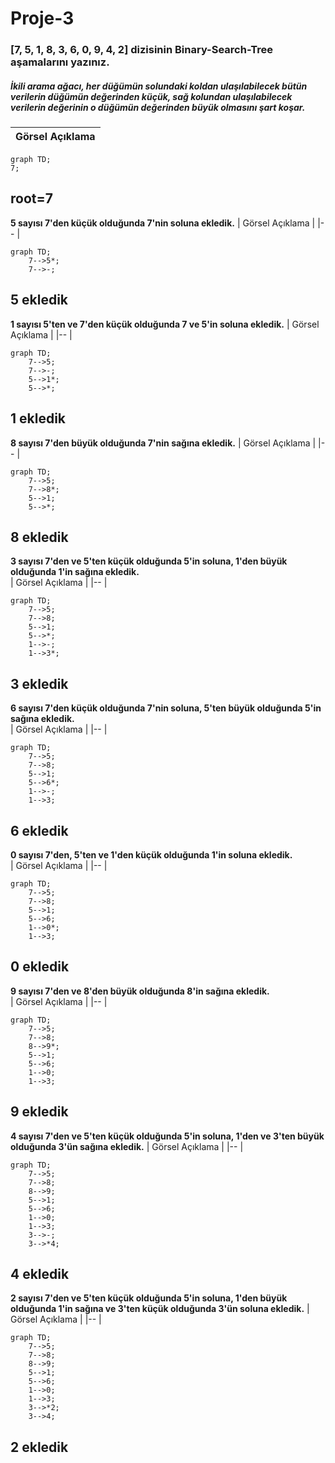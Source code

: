 # Proje-3
### [7, 5, 1, 8, 3, 6, 0, 9, 4, 2] dizisinin Binary-Search-Tree aşamalarını yazınız.
##### İkili arama ağacı, her düğümün solundaki koldan ulaşılabilecek bütün verilerin düğümün değerinden küçük, sağ kolundan ulaşılabilecek verilerin değerinin o düğümün değerinden büyük olmasını şart koşar.

|   Görsel  Açıklama    |
|--               |
```mermaid
graph TD;
7;
```

## **root=7**       



**5 sayısı 7'den küçük olduğunda 7'nin soluna ekledik.**
|   Görsel  Açıklama    |
|--           |
```mermaid
graph TD;
    7-->5*;
    7-->-;
```
## **5 ekledik**


**1 sayısı 5'ten ve 7'den küçük olduğunda 7 ve 5'in soluna ekledik.** 
|   Görsel  Açıklama    |
|--             |
```mermaid
graph TD;
    7-->5;
    7-->-;
    5-->1*;
    5-->*;
```

## **1 ekledik**

**8 sayısı 7'den büyük olduğunda 7'nin sağına ekledik.** 
|   Görsel  Açıklama    |
|--             |
```mermaid
graph TD;
    7-->5;
    7-->8*;
    5-->1;
    5-->*;
```
## **8 ekledik**


**3 sayısı  7'den ve 5'ten küçük  olduğunda 5'in soluna, 1'den büyük olduğunda 1'in sağına ekledik.**  
|   Görsel  Açıklama    |
|--             |
```mermaid
graph TD;
    7-->5;
    7-->8;
    5-->1;
    5-->*;
    1-->-;
    1-->3*;
```
## **3 ekledik**

**6 sayısı 7'den küçük  olduğunda 7'nin soluna, 5'ten büyük olduğunda 5'in sağına ekledik.**  
|   Görsel  Açıklama    |
|--             |
```mermaid
graph TD;
    7-->5;
    7-->8;
    5-->1;
    5-->6*;
    1-->-;
    1-->3;
```
## **6 ekledik**


**0 sayısı  7'den, 5'ten ve 1'den küçük  olduğunda 1'in soluna ekledik.**  
|   Görsel  Açıklama    |
|--              |
```mermaid
graph TD;
    7-->5;
    7-->8;
    5-->1;
    5-->6;
    1-->0*;
    1-->3;
```
## **0 ekledik**

**9 sayısı  7'den ve 8'den büyük olduğunda  8'in sağına ekledik.**  
|   Görsel  Açıklama    |
|--            |
```mermaid
graph TD;
    7-->5;
    7-->8;
    8-->9*;
    5-->1;
    5-->6;
    1-->0;
    1-->3; 
```
## **9 ekledik**



**4 sayısı  7'den ve 5'ten küçük olduğunda 5'in soluna, 1'den ve 3'ten büyük olduğunda 3'ün sağına ekledik.** 
|   Görsel  Açıklama    |
|--           |
```mermaid
graph TD;
    7-->5;
    7-->8; 
    8-->9;
    5-->1;
    5-->6;
    1-->0;
    1-->3;
    3-->-;
    3-->*4;
```
## **4 ekledik**

**2 sayısı  7'den ve 5'ten küçük olduğunda 5'in soluna, 1'den büyük olduğunda 1'in sağına ve 3'ten küçük olduğunda 3'ün soluna ekledik.** 
|   Görsel  Açıklama    |
|--           |
```mermaid
graph TD;
    7-->5;
    7-->8;  
    8-->9;
    5-->1;
    5-->6;
    1-->0;
    1-->3;
    3-->*2;
    3-->4;
```
## **2 ekledik**
